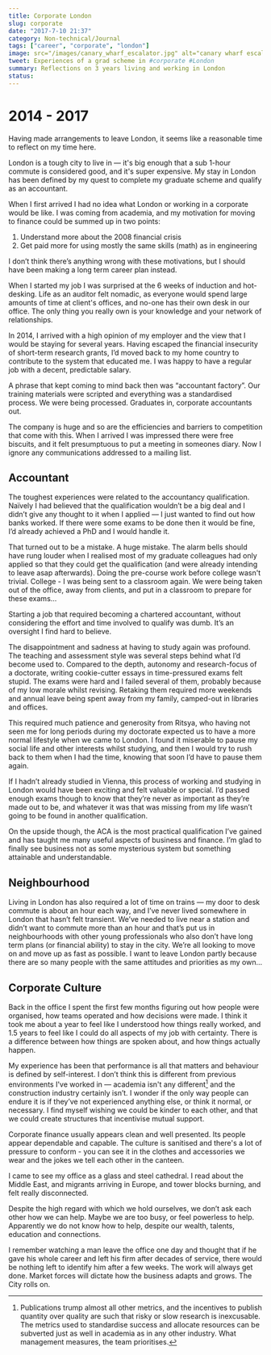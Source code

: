```yaml
---
title: Corporate London
slug: corporate
date: "2017-7-10 21:37"
category: Non-technical/Journal
tags: ["career", "corporate", "london"]
image: src="/images/canary_wharf_escalator.jpg" alt="canary wharf escalator"
tweet: Experiences of a grad scheme in #corporate #London
summary: Reflections on 3 years living and working in London
status:
---
```


# 2014 - 2017

Having made arrangements to leave London, it seems like a reasonable time to
reflect on my time here.

London is a tough city to live in — it's big enough that a sub 1-hour commute
is considered good, and it's super expensive. My stay in London has been
defined by my quest to complete my graduate scheme and qualify as an
accountant.

When I first arrived I had no idea what London or working in a corporate would
be like. I was coming from academia, and my motivation for moving to finance
could be summed up in two points:

1. Understand more about the 2008 financial crisis
2. Get paid more for using mostly the same skills (math) as in engineering

I don’t think there’s anything wrong with these motivations, but I should have
been making a long term career plan instead.

When I started my job I was surprised at the 6 weeks of induction and
hot-desking. Life as an auditor felt nomadic, as everyone would spend large
amounts of time at client's offices, and no-one has their own desk in our
office. The only thing you really own is your knowledge and your network of
relationships.

In 2014, I arrived with a high opinion of my employer and the view that I would
be staying for several years. Having escaped the financial insecurity of
short-term research grants, I’d moved back to my home country to contribute to
the system that educated me. I was happy to have a regular job with a decent,
predictable salary.

A phrase that kept coming to mind back then was “accountant factory”. Our
training materials were scripted and everything was a standardised process. We
were being processed. Graduates in, corporate accountants out.

The company is huge and so are the efficiencies and barriers to competition
that come with this. When I arrived I was impressed there were free biscuits,
and it felt presumptuous to put a meeting in someones diary. Now I ignore any
communications addressed to a mailing list.

## Accountant

The toughest experiences were related to the accountancy qualification. Naïvely
I had believed that the qualification wouldn’t be a big deal and I didn’t give
any thought to it when I applied — I just wanted to find out how banks worked.
If there were some exams to be done then it would be fine, I’d already achieved
a PhD and I would handle it.

That turned out to be a mistake. A huge mistake. The alarm bells should have
rung louder when I realised most of my graduate colleagues had only applied so
that they could get the qualification (and were already intending to leave asap
afterwards). Doing the pre-course work before college wasn't trivial. College -
I was being sent to a classroom again. We were being taken out of the office,
away from clients, and put in a classroom to prepare for these exams…

Starting a job that required becoming a chartered accountant, without
considering the effort and time involved to qualify was dumb. It’s an oversight
I find hard to believe.

The disappointment and sadness at having to study again was profound. The
teaching and assessment style was several steps behind what I’d become used to.
Compared to the depth, autonomy and research-focus of a doctorate, writing
cookie-cutter essays in time-pressured exams felt stupid. The exams were hard
and I failed several of them, probably because of my low morale whilst
revising. Retaking them required more weekends and annual leave being spent
away from my family, camped-out in libraries and offices.

This required much patience and generosity from Ritsya, who having not seen me
for long periods during my doctorate expected us to have a more normal
lifestyle when we came to London. I found it miserable to pause my social life
and other interests whilst studying, and then I would try to rush back to them
when I had the time, knowing that soon I’d have to pause them again.

If I hadn’t already studied in Vienna, this process of working and studying in
London would have been exciting and felt valuable or special. I’d passed enough
exams though to know that they’re never as important as they’re made out to be,
and whatever it was that was missing from my life wasn’t going to be found in
another qualification.

On the upside though, the ACA is the most practical qualification I’ve gained
and has taught me many useful aspects of business and finance. I’m glad to
finally see business not as some mysterious system but something attainable and
understandable.

## Neighbourhood

Living in London has also required a lot of time on trains — my door to desk
commute is about an hour each way, and I’ve never lived somewhere in London
that hasn’t felt transient. We’ve needed to live near a station and didn’t want
to commute more than an hour and that’s put us in neighbourhoods with other
young professionals who also don’t have long term plans (or financial ability)
to stay in the city. We’re all looking to move on and move up as fast as
possible. I want to leave London partly because there are so many people with
the same attitudes and priorities as my own…

## Corporate Culture

Back in the office I spent the first few months figuring out how people were
organised, how teams operated and how decisions were made. I think it took me
about a year to feel like I understood how things really worked, and 1.5 years
to feel like I could do all aspects of my job with certainty. There is a
difference between how things are spoken about, and how things actually happen.

My experience has been that performance is all that matters and behaviour is
defined by self-interest. I don’t think this is different from previous
environments I've worked in — academia isn't any different[^1] and the
construction industry certainly isn’t. I wonder if the only way people can
endure it is if they’ve not experienced anything else, or think it normal, or
necessary. I find myself wishing we could be kinder to each other, and that we
could create structures that incentivise mutual support.

Corporate finance usually appears clean and well presented. Its people appear
dependable and capable. The culture is sanitised and there's a lot of pressure
to conform - you can see it in the clothes and accessories we wear and the
jokes we tell each other in the canteen.

I came to see my office as a glass and steel cathedral. I read about the Middle
East, and migrants arriving in Europe, and tower blocks burning, and felt
really disconnected.

Despite the high regard with which we hold ourselves, we don’t ask each other
how we can help. Maybe we are too busy, or feel powerless to help. Apparently
we do not know how to help, despite our wealth, talents, education and
connections.

I remember watching a man leave the office one day and thought that if he gave
his whole career and left his firm after decades of service, there would be
nothing left to identify him after a few weeks. The work will always get done.
Market forces will dictate how the business adapts and grows. The City rolls
on.

[^1]:
    Publications trump almost all other metrics, and the incentives to
    publish quantity over quality are such that risky or slow research is
    inexcusable. The metrics used to standardise success and allocate resources
    can be subverted just as well in academia as in any other industry. What
    management measures, the team prioritises.
